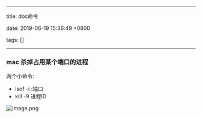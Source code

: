 
---

title: doc命令

date: 2019-06-19 15:36:49 +0800

tags: []

---
<a name="UKoTL"></a>
### mac 杀掉占用某个端口的进程
两个小命令:

- lsof -i :端口 
- kill -9 进程ID

![image.png](https://cdn.nlark.com/yuque/0/2019/png/263301/1560929861571-e75494cf-b1c8-425e-a3e7-c677a10794d1.png#align=left&display=inline&height=164&name=image.png&originHeight=328&originWidth=1242&size=459680&status=done&width=621)

